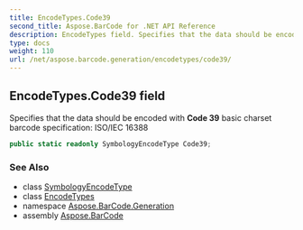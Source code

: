 ```yaml
---
title: EncodeTypes.Code39
second_title: Aspose.BarCode for .NET API Reference
description: EncodeTypes field. Specifies that the data should be encoded with Code 39 basic charset barcode specification ISO/IEC 16388
type: docs
weight: 110
url: /net/aspose.barcode.generation/encodetypes/code39/
---
```

## EncodeTypes.Code39 field

Specifies that the data should be encoded with **Code 39** basic charset barcode specification: ISO/IEC 16388

```csharp
public static readonly SymbologyEncodeType Code39;
```

### See Also

* class [SymbologyEncodeType](../../symbologyencodetype/)
* class [EncodeTypes](../)
* namespace [Aspose.BarCode.Generation](../../encodetypes/)
* assembly [Aspose.BarCode](../../../)


